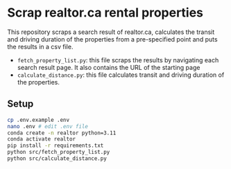 # Scrap realtor.ca rental properties

This repository scraps a search result of realtor.ca, calculates the transit and driving duration of the properties from a pre-specified point and puts the results in a csv file.

- `fetch_property_list.py`: this file scraps the results by navigating each search result page. It also contains the URL of the starting page
- `calculate_distance.py`: this file calculates transit and driving duration of the properties.

## Setup

```bash
cp .env.example .env
nano .env # edit .env file
conda create -n realtor python=3.11
conda activate realtor
pip install -r requirements.txt
python src/fetch_property_list.py
python src/calculate_distance.py
```
